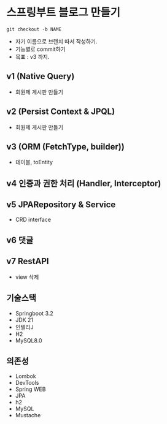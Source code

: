 # 스프링부트 블로그 만들기
`git checkout -b NAME`
- 자기 이름으로 브랜치 따서 작성하기.
- 기능별로 commit하기
- 목표 : v3 까지.

## v1 (Native Query)
- 회원제 게시판 만들기
## v2 (Persist Context & JPQL)
- 회원제 게시판 만들기
## v3 (ORM (FetchType, builder))
- 테이블, toEntity
## v4 인증과 권한 처리 (Handler, Interceptor)
## v5 JPARepository & Service
- CRD interface
## v6 댓글
## v7 RestAPI
- view 삭제

## 기술스택

- Springboot 3.2
- JDK 21
- 인텔리J
- H2
- MySQL8.0

## 의존성

- Lombok
- DevTools
- Spring WEB
- JPA
- h2
- MySQL
- Mustache
